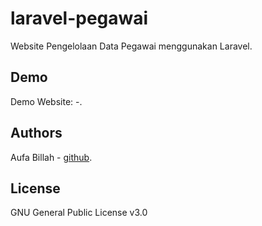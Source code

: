 # laravel-pegawai
Website Pengelolaan Data Pegawai menggunakan Laravel.

## Demo
Demo Website: -.

## Authors
Aufa Billah - [github](https://github.com/aufaroot18).

## License
GNU General Public License v3.0
